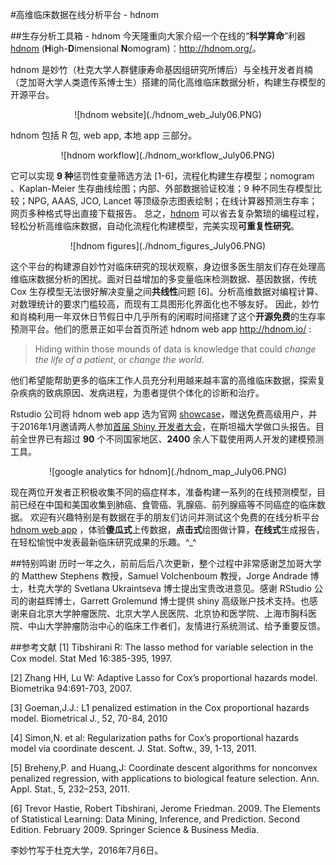
#高维临床数据在线分析平台 - hdnom

##生存分析工具箱 - hdnom
今天隆重向大家介绍一个在线的“**科学算命**”利器 [hdnom](http://hdnom.org/)  (**H**igh-**D**imensional **N**omogram)：<http://hdnom.org/>。

hdnom 是妙竹（杜克大学人群健康寿命基因组研究所博后）与全栈开发者肖楠（芝加哥大学人类遗传系博士生）搭建的简化高维临床数据分析，构建生存模型的开源平台。

<center>![hdnom website](./hdnom_web_July06.PNG) </center>

hdnom 包括 R 包, web app, 本地 app 三部分。
 <center>![hdnom workflow](./hdnom_workflow_July06.PNG) </center>

它可以实现 **9 种**惩罚性变量筛选方法 [1-6]，流程化构建生存模型；nomogram 、Kaplan-Meier 生存曲线绘图；内部、外部数据验证校准；9 种不同生存模型比较；NPG, AAAS, JCO, Lancet 等顶级杂志图表绘制；在线计算器预测生存率；网页多种格式导出直接下载报告。
总之，[hdnom](https://cran.r-project.org/web/packages/hdnom/vignettes/hdnom.html) 可以省去复杂繁琐的编程过程，轻松分析高维临床数据，自动化流程化构建模型，完美实现**可重复性研究**。
 <center>![hdnom figures](./hdnom_figures_July06.PNG) </center>


这个平台的构建源自妙竹对临床研究的现状观察，身边很多医生朋友们存在处理高维临床数据分析的困扰。面对日益增加的多变量临床检测数据、基因数据，传统 Cox 生存模型无法很好解决变量之间**共线性**问题 [6]。分析高维数据对编程计算、对数理统计的要求门槛较高，而现有工具图形化界面化也不够友好。
因此，妙竹和肖楠利用一年双休日节假日中几乎所有的闲暇时间搭建了这个**开源免费**的生存率预测平台。他们的愿景正如平台首页所述 hdnom web app <http://hdnom.io/> :
>Hiding within those mounds of data is knowledge that could *change the life of a patient*, or *change the world*.

他们希望能帮助更多的临床工作人员充分利用越来越丰富的高维临床数据，探索复杂疾病的致病原因、发病进程，为患者提供个体化的诊断和治疗。

Rstudio 公司将 hdnom web app 选为官网 [showcase](https://www.rstudio.com/products/shiny/shiny-user-showcase/)，赠送免费高级用户，并于2016年1月邀请两人参加[首届 Shiny 开发者大会](https://www.eventbrite.com/e/shiny-developer-conference-registration-19153967031)，在斯坦福大学做口头报告。目前全世界已有超过 **90** 个不同国家地区、**2400** 余人下载使用两人开发的建模预测工具。
 <center>![google analytics for hdnom](./hdnom_map_July06.PNG) </center>

现在两位开发者正积极收集不同的癌症样本，准备构建一系列的在线预测模型，目前已经在中国和美国收集到肺癌、食管癌、乳腺癌、前列腺癌等不同癌症的临床数据。
欢迎有兴趣特别是有数据在手的朋友们访问并测试这个免费的在线分析平台 [hdnom web app](http://hdnom.io/) ，体验**傻瓜式**上传数据，**点击式**绘图做计算，**在线式**生成报告，在轻松愉悦中发表最新临床研究成果的乐趣。^_^

##特别鸣谢
历时一年之久，前前后后八次更新，整个过程中非常感谢芝加哥大学的 Matthew Stephens 教授，Samuel Volchenboum 教授，Jorge Andrade 博士，杜克大学的 Svetlana Ukraintseva 博士提出宝贵改进意见。感谢 RStudio 公司的谢益辉博士，Garrett Grolemund 博士提供 shiny 高级账户技术支持。也感谢来自北京大学肿瘤医院、北京大学人民医院、北京协和医学院、上海市胸科医院、中山大学肿瘤防治中心的临床工作者们，友情进行系统测试、给予重要反馈。

##参考文献
[1] Tibshirani R: The lasso method for variable selection in the Cox model. Stat Med 16:385-395, 1997.

[2] Zhang HH, Lu W: Adaptive Lasso for Cox’s proportional hazards model. Biometrika 94:691-703, 2007.

[3] Goeman,J.J.: L1 penalized estimation in the Cox proportional hazards model. Biometrical J., 52, 70-84, 2010

[4] Simon,N. et al: Regularization paths for Cox’s proportional hazards model via coordinate descent. J. Stat. Softw., 39, 1-13, 2011.

[5] Breheny,P. and Huang,J: Coordinate descent algorithms for nonconvex penalized regression, with applications to biological feature selection. Ann. Appl. Stat., 5, 232–253, 2011.

[6] Trevor Hastie, Robert Tibshirani, Jerome Friedman. 2009. The Elements of Statistical Learning: Data Mining, Inference, and Prediction. Second Edition. February 2009. Springer Science & Business Media.

李妙竹写于杜克大学，2016年7月6日。

